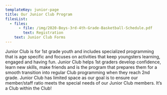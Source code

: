 ```yaml
---
templateKey: junior-page
title: Our Junior Club Program
filesList:
  - files:
      - file: /img/2020-Boys-3rd-4th-Grade-Basketball-Schedule.pdf
        text: Registration
    text: Junior Club Forms
---
```

Junior Club is for 1st grade youth and includes specialized programming that is age specific and focuses on activities that keep youngsters learning, engaged and having fun. Junior Club helps 1st graders develop confidence, learn new skills, make friends and is the program that prepares them for a smooth transition into regular Club programming when they reach 2nd grade. Junior Club has limited space as our goal is to ensure our member/staff ratio meets the special needs of our Junior Club members. It’s a Club within the Club!
